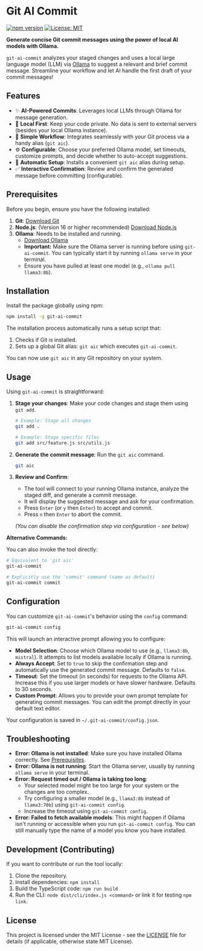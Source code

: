 # Git AI Commit

[![npm version](https://badge.fury.io/js/git-ai-commit.svg)](https://badge.fury.io/js/git-ai-commit)
[![License: MIT](https://img.shields.io/badge/License-MIT-yellow.svg)](https://opensource.org/licenses/MIT)

**Generate concise Git commit messages using the power of local AI models with Ollama.**

`git-ai-commit` analyzes your staged changes and uses a local large language model (LLM) via [Ollama](https://ollama.com/) to suggest a relevant and brief commit message. Streamline your workflow and let AI handle the first draft of your commit messages!

## Features

- ✨ **AI-Powered Commits**: Leverages local LLMs through Ollama for message generation.
- 🏡 **Local First**: Keep your code private. No data is sent to external servers (besides your local Ollama instance).
- 🚀 **Simple Workflow**: Integrates seamlessly with your Git process via a handy alias (`git aic`).
- ⚙️ **Configurable**: Choose your preferred Ollama model, set timeouts, customize prompts, and decide whether to auto-accept suggestions.
- 🤖 **Automatic Setup**: Installs a convenient `git aic` alias during setup.
- ✅ **Interactive Confirmation**: Review and confirm the generated message before committing (configurable).

## Prerequisites

Before you begin, ensure you have the following installed:

1.  **Git**: [Download Git](https://git-scm.com/downloads)
2.  **Node.js**: (Version 16 or higher recommended) [Download Node.js](https://nodejs.org/)
3.  **Ollama**: Needs to be installed and running.
    - [Download Ollama](https://ollama.com/download)
    - **Important:** Make sure the Ollama server is running before using `git-ai-commit`. You can typically start it by running `ollama serve` in your terminal.
    - Ensure you have pulled at least one model (e.g., `ollama pull llama3:8b`).

## Installation

Install the package globally using npm:

```bash
npm install -g git-ai-commit
```

The installation process automatically runs a setup script that:

1.  Checks if Git is installed.
2.  Sets up a global Git alias: `git aic` which executes `git-ai-commit`.

You can now use `git aic` in any Git repository on your system.

## Usage

Using `git-ai-commit` is straightforward:

1.  **Stage your changes**: Make your code changes and stage them using `git add`.

    ```bash
    # Example: Stage all changes
    git add .
    ```

    ```bash
    # Example: Stage specific files
    git add src/feature.js src/utils.js
    ```

2.  **Generate the commit message**: Run the `git aic` command.

    ```bash
    git aic
    ```

3.  **Review and Confirm**:

    - The tool will connect to your running Ollama instance, analyze the staged diff, and generate a commit message.
    - It will display the suggested message and ask for your confirmation.
    - Press `Enter` (or `y` then `Enter`) to accept and commit.
    - Press `n` then `Enter` to abort the commit.

    _(You can disable the confirmation step via configuration - see below)_

**Alternative Commands:**

You can also invoke the tool directly:

```bash
# Equivalent to 'git aic'
git-ai-commit

# Explicitly use the 'commit' command (same as default)
git-ai-commit commit
```

## Configuration

You can customize `git-ai-commit`'s behavior using the `config` command:

```bash
git-ai-commit config
```

This will launch an interactive prompt allowing you to configure:

- **Model Selection**: Choose which Ollama model to use (e.g., `llama3:8b`, `mistral`). It attempts to list models available locally if Ollama is running.
- **Always Accept**: Set to `true` to skip the confirmation step and automatically use the generated commit message. Defaults to `false`.
- **Timeout**: Set the timeout (in seconds) for requests to the Ollama API. Increase this if you use larger models or have slower hardware. Defaults to 30 seconds.
- **Custom Prompt**: Allows you to provide your own prompt template for generating commit messages. You can edit the prompt directly in your default text editor.

Your configuration is saved in `~/.git-ai-commit/config.json`.

## Troubleshooting

- **Error: Ollama is not installed**: Make sure you have installed Ollama correctly. See [Prerequisites](#prerequisites).
- **Error: Ollama is not running**: Start the Ollama server, usually by running `ollama serve` in your terminal.
- **Error: Request timed out / Ollama is taking too long**:
  - Your selected model might be too large for your system or the changes are too complex.
  - Try configuring a smaller model (e.g., `llama3:8b` instead of `llama3:70b`) using `git-ai-commit config`.
  - Increase the timeout using `git-ai-commit config`.
- **Error: Failed to fetch available models**: This might happen if Ollama isn't running or accessible when you run `git-ai-commit config`. You can still manually type the name of a model you know you have installed.

## Development (Contributing)

If you want to contribute or run the tool locally:

1.  Clone the repository.
2.  Install dependencies: `npm install`
3.  Build the TypeScript code: `npm run build`
4.  Run the CLI: `node dist/cli/index.js <command>` or link it for testing `npm link`.

## License

This project is licensed under the MIT License - see the [LICENSE](LICENSE) file for details (if applicable, otherwise state MIT License).
